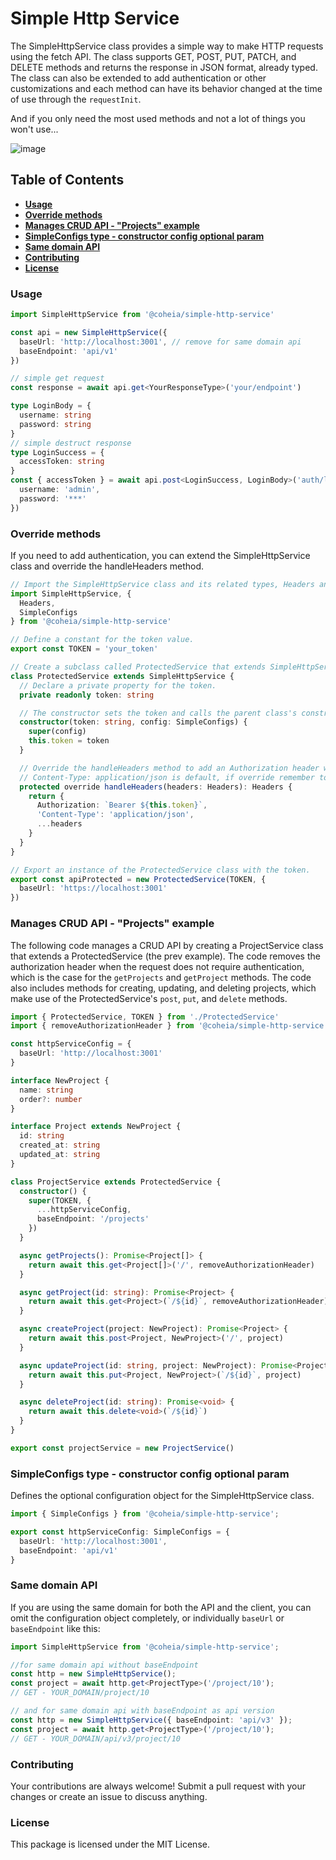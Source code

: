 # **Simple Http Service**

The SimpleHttpService class provides a simple way to make HTTP requests using the fetch API. The class supports GET, POST, PUT, PATCH, and DELETE methods and returns the response in JSON format, already typed. The class can also be extended to add authentication or other customizations and each method can have its behavior changed at the time of use through the `requestInit`.

And if you only need the most used methods and not a lot of things you won't use...

![image](https://user-images.githubusercontent.com/81380764/218327047-e83b2aa1-9ff7-4a76-9661-95c52b425a2f.png)

## **Table of Contents**
  - [**Usage**](#usage)
  - [**Override methods**](#override-methods)
  - [**Manages CRUD API - "Projects" example**](#manages-crud-api---projects-example)
  - [**SimpleConfigs type - constructor config optional param**](#simpleconfigs-type---constructor-config-optional-param)
  - [**Same domain API**](#same-domain-api)
  - [**Contributing**](#contributing)
  - [**License**](#license)

### **Usage**

```typescript
import SimpleHttpService from '@coheia/simple-http-service'

const api = new SimpleHttpService({
  baseUrl: 'http://localhost:3001', // remove for same domain api
  baseEndpoint: 'api/v1'
})

// simple get request
const response = await api.get<YourResponseType>('your/endpoint')

type LoginBody = {
  username: string
  password: string
}
// simple destruct response
type LoginSuccess = {
  accessToken: string
}
const { accessToken } = await api.post<LoginSuccess, LoginBody>('auth/login', {
  username: 'admin',
  password: '***'
})
```

### **Override methods**

If you need to add authentication, you can extend the SimpleHttpService class and override the handleHeaders method.

```typescript
// Import the SimpleHttpService class and its related types, Headers and Endpoint.
import SimpleHttpService, {
  Headers,
  SimpleConfigs
} from '@coheia/simple-http-service'

// Define a constant for the token value.
export const TOKEN = 'your_token'

// Create a subclass called ProtectedService that extends SimpleHttpService.
class ProtectedService extends SimpleHttpService {
  // Declare a private property for the token.
  private readonly token: string

  // The constructor sets the token and calls the parent class's constructor with the base URL.
  constructor(token: string, config: SimpleConfigs) {
    super(config)
    this.token = token
  }

  // Override the handleHeaders method to add an Authorization header with the token;
  // Content-Type: application/json is default, if override remember to reset it.
  protected override handleHeaders(headers: Headers): Headers {
    return {
      Authorization: `Bearer ${this.token}`,
      'Content-Type': 'application/json',
      ...headers
    }
  }
}

// Export an instance of the ProtectedService class with the token.
export const apiProtected = new ProtectedService(TOKEN, {
  baseUrl: 'https://localhost:3001'
})
```

### **Manages CRUD API - "Projects" example**

The following code manages a CRUD API by creating a ProjectService class that extends a ProtectedService (the prev example). The code removes the authorization header when the request does not require authentication, which is the case for the `getProjects` and `getProject` methods. The code also includes methods for creating, updating, and deleting projects, which make use of the ProtectedService's `post`, `put`, and `delete` methods.

```typescript
import { ProtectedService, TOKEN } from './ProtectedService'
import { removeAuthorizationHeader } from '@coheia/simple-http-service'

const httpServiceConfig = {
  baseUrl: 'http://localhost:3001'
}

interface NewProject {
  name: string
  order?: number
}

interface Project extends NewProject {
  id: string
  created_at: string
  updated_at: string
}

class ProjectService extends ProtectedService {
  constructor() {
    super(TOKEN, {
      ...httpServiceConfig,
      baseEndpoint: '/projects'
    })
  }

  async getProjects(): Promise<Project[]> {
    return await this.get<Project[]>('/', removeAuthorizationHeader)
  }

  async getProject(id: string): Promise<Project> {
    return await this.get<Project>(`/${id}`, removeAuthorizationHeader)
  }

  async createProject(project: NewProject): Promise<Project> {
    return await this.post<Project, NewProject>('/', project)
  }

  async updateProject(id: string, project: NewProject): Promise<Project> {
    return await this.put<Project, NewProject>(`/${id}`, project)
  }

  async deleteProject(id: string): Promise<void> {
    return await this.delete<void>(`/${id}`)
  }
}

export const projectService = new ProjectService()
```

### **SimpleConfigs type - constructor config optional param**

Defines the optional configuration object for the SimpleHttpService class.

```typescript
import { SimpleConfigs } from '@coheia/simple-http-service';

export const httpServiceConfig: SimpleConfigs = {
  baseUrl: 'http://localhost:3001',
  baseEndpoint: 'api/v1'
}
```

### **Same domain API**

If you are using the same domain for both the API and the client, you can omit the configuration object completely, or individually `baseUrl` or `baseEndpoint` like this:

```typescript
import SimpleHttpService from '@coheia/simple-http-service';

//for same domain api without baseEndpoint
const http = new SimpleHttpService();
const project = await http.get<ProjectType>('/project/10');
// GET - YOUR_DOMAIN/project/10
```

```typescript
// and for same domain api with baseEndpoint as api version
const http = new SimpleHttpService({ baseEndpoint: 'api/v3' });
const project = await http.get<ProjectType>('/project/10');
// GET - YOUR_DOMAIN/api/v3/project/10
```

### **Contributing**

Your contributions are always welcome! Submit a pull request with your changes or create an issue to discuss anything.

### **License**

This package is licensed under the MIT License.
